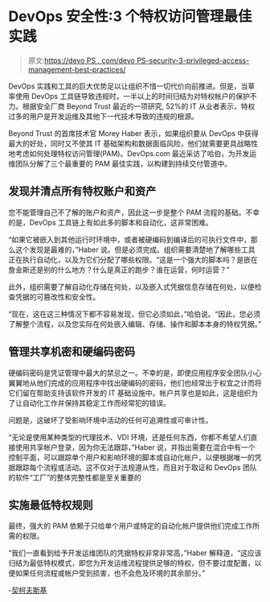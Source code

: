 # DevOps 安全性:3 个特权访问管理最佳实践

> 原文:[https://devo PS . com/devo PS-security-3-privileged-access-management-best-practices/](https://devops.com/devops-security-3-privileged-access-management-best-practices/)

DevOps 实践和工具的巨大优势足以让组织不惜一切代价向前推进。但是，当草率使用 DevOps 工具链导致违规时，一半以上的时间归结为对特权帐户的保护不力。根据安全厂商 Beyond Trust 最近的一项研究, 52%的 IT 从业者表示，特权过多的用户是开发运维及其他下一代技术导致的违规的根源。

Beyond Trust 的首席技术官 Morey Haber 表示，如果组织要从 DevOps 中获得最大的好处，同时又不使其 IT 基础架构和数据面临风险，他们就需要更具战略性地考虑如何处理特权访问管理(PAM)。DevOps.com 最近采访了哈伯，为开发运维团队分解了三个最重要的 PAM 最佳实践，以构建到持续交付管道中。

## **发现并清点所有特权账户和资产**

您不能管理自己不了解的账户和资产，因此这一步是整个 PAM 流程的基础。不幸的是，DevOps 工具链上有如此多的脚本和自动化，这非常困难。

“如果它被嵌入到其他运行时环境中，或者被硬编码到编译后的可执行文件中，那么这个发现是最难的，”Haber 说。但是必须完成。组织需要清楚地了解哪些工具正在执行自动化，以及为它们分配了哪些权限。“这是一个强大的脚本吗？是嵌在詹金斯还是别的什么地方？什么是真正的跑步？谁在运营，何时运营？”

此外，组织需要了解自动化存储在何处，以及嵌入式凭据信息存储在何处，以便检查凭据的可篡改性和安全性。

“现在，这在这三种情况下都不容易发现，但它必须如此，”哈伯说。“因此，您必须了解整个流程，以及您实际在何处嵌入编辑、存储、操作和脚本本身的特权凭据。”

## **管理共享机密和硬编码密码**

硬编码密码是凭证管理中最大的禁忌之一。不幸的是，即使应用程序安全团队小心翼翼地从他们完成的应用程序中找出硬编码的密码，他们也经常出于权宜之计而将它们留在帮助支持该软件开发的 IT 基础设施中。帐户共享也是如此，这是组织为了让自动化工作并保持其稳定工作而经常犯的错误。

问题是，这破坏了受影响环境中活动的任何可追溯性或可审计性。

“无论是使用某种类型的代理技术、VDI 环境，还是任何东西，你都不希望人们直接使用共享帐户登录，因为你无法跟踪，”Haber 说，并指出需要在混合中有一个控制平面，可以跟踪单个用户和影响环境的脚本或自动化帐户，以便根据唯一的凭据跟踪每个流程或活动。这不仅对于法规遵从性，而且对于取证和 DevOps 团队的软件“工厂”的整体完整性都是至关重要的

## **实施最低特权规则**

最终，强大的 PAM 依赖于只给单个用户或特定的自动化帐户提供他们完成工作所需的权限。

“我们一直看到给予开发运维团队的凭据特权非常非常高，”Haber 解释道，“这应该归结为最低特权模式，即您为开发运维流程提供足够的特权，但不要过度配置，以便如果任何流程或帐户受到损害，也不会危及环境的其余部分。”

-[契柯夫斯基](https://devops.com/author/ericka-chickowski/)